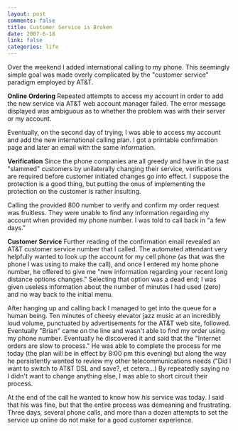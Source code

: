 ```yaml
--- 
layout: post
comments: false
title: Customer Service is Broken
date: 2007-6-18
link: false
categories: life
---
```

Over the weekend I added international calling to my phone.  This seemingly simple goal was made overly complicated by the "customer service" paradigm employed by AT&amp;T.

<strong>Online Ordering</strong>
Repeated attempts to access my account in order to add the new service via AT&amp;T web account manager failed.  The error message displayed was ambiguous as to whether the problem was with their server or my account.

Eventually, on the second day of trying, I was able to access my account and add the new international calling plan.  I got a printable confirmation page and later an email with the same information.

<strong>Verification</strong>
Since the phone companies are all greedy and have in the past "slammed" customers by unilaterally changing their service, verifications are  required before customer initiated changes go into effect.  I suppose the protection is a good thing, but putting the onus of implementing the protection on the customer is rather insulting.

Calling the provided 800 number to verify and confirm my order request was fruitless.  They were unable to find any information regarding my account when provided my phone number.  I was told to call back in "a few days."

<strong>Customer Service</strong>
Further reading of the confirmation email revealed an AT&amp;T customer service number that I called.  The automated attendant very helpfully wanted to look up the account for my cell phone (as that was the phone I was using to make the call), and once I entered my home phone number, he offered to give me "new information regarding your recent long distance options changes."  Selecting that option was a dead end; I was given useless information about the number of minutes I had used (zero) and no way back to the initial menu.

After hanging up and calling back I managed to get into the queue for a human being.  Ten minutes of cheesy elevator jazz music at an incredibly loud volume, punctuated by advertisements for the AT&amp;T web site, followed.  Eventually "Brian" came on the line and wasn't able to find my order using my phone number.  Eventually he discovered it and said that the "Internet orders are slow to process."  He was able to complete the process for me today (the plan will be in effect by 8:00 pm this evening) but along the way he persistently wanted to review my other telecommunications needs ("Did I want to switch to AT&amp;T DSL and save?, et cetera...)  By repeatedly saying no I didn't want to change anything else, I was able to short circuit their process.

At the end of the call he wanted to know how <em>his</em> service was today.  I said that his was fine, but that the entire process was demeaning and frustrating.  Three days, several phone calls, and more than a dozen attempts to set the service up online do not make for a good customer experience.
